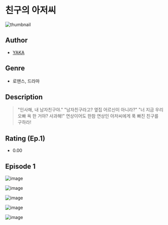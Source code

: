 # 친구의 아저씨
![thumbnail](https://image-comic.pstatic.net/user_contents_data/challenge_comic/2023/05/25/367161/upload_3558179289472983394_480x623.jpeg)

## Author
- [YAKA](https://comic.naver.com/artistTitle?id=367161)

## Genre
- 로맨스, 드라마

## Description
> "인사해, 내 남자친구야." "남자친구라고? 옆집 어르신이 아니라?" "너 지금 우리 오빠 욕 한 거야? 사과해!" 연상이어도 한참 연상인 아저씨에게 푹 빠진 친구를 구하라!


## Rating (Ep.1)
- 0.00

## Episode 1
![image](https://image-comic.pstatic.net/user_contents_data/challenge_comic/2023/05/25/367161/upload_3775199777871967027.jpeg)

![image](https://image-comic.pstatic.net/user_contents_data/challenge_comic/2023/05/25/367161/upload_7148674281359292515.jpeg)

![image](https://image-comic.pstatic.net/user_contents_data/challenge_comic/2023/05/25/367161/upload_3906650791841312819.jpeg)

![image](https://image-comic.pstatic.net/user_contents_data/challenge_comic/2023/05/25/367161/upload_7017224187332080995.jpeg)

![image](https://image-comic.pstatic.net/user_contents_data/challenge_comic/2023/05/25/367161/upload_3904682696058745393.jpeg)
